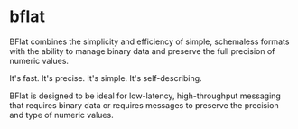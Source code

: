 # bflat
BFlat combines the simplicity and efficiency of simple, schemaless formats with the ability to manage binary data
and preserve the full precision of numeric values.

It's fast. It's precise. It's simple. It's self-describing.

BFlat is designed to be ideal for low-latency, high-throughput messaging that requires binary data or requires messages to preserve
the precision and type of numeric values.
